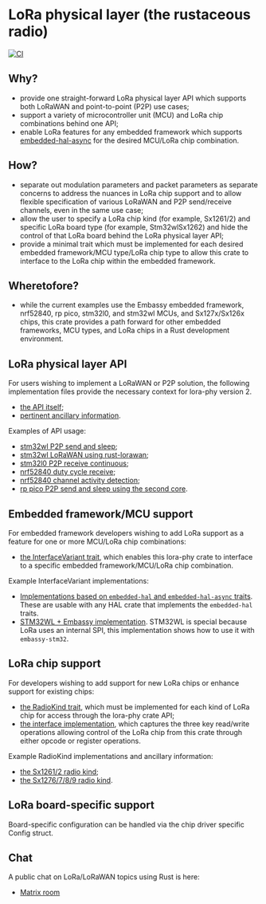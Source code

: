 # LoRa physical layer (the rustaceous radio)

[![CI](https://github.com/lora-rs/lora-rs/actions/workflows/rust.yml/badge.svg)](https://github.com/lora-rs/lora-rs/actions/workflows/rust.yml)

## Why?

- provide one straight-forward LoRa physical layer API which supports both LoRaWAN and point-to-point (P2P) use cases;
- support a variety of microcontroller unit (MCU) and LoRa chip combinations behind one API;
- enable LoRa features for any embedded framework which supports <a href="https://github.com/rust-embedded/embedded-hal/tree/master/embedded-hal-async/src/">embedded-hal-async</a> for the desired MCU/LoRa chip combination.

## How?

- separate out modulation parameters and packet parameters as separate concerns to address the nuances in LoRa chip support and to allow flexible specification of various LoRaWAN and P2P send/receive channels, even in the same use case;
- allow the user to specify a LoRa chip kind (for example, Sx1261/2) and specific LoRa board type (for example, Stm32wlSx1262) and hide the control of that LoRa board behind the LoRa physical layer API;
- provide a minimal trait which must be implemented for each desired embedded framework/MCU type/LoRa chip type to allow this crate to interface to the LoRa chip within the embedded framework.

## Wheretofore?

- while the current examples use the Embassy embedded framework, nrf52840, rp pico, stm32l0, and stm32wl MCUs, and Sx127x/Sx126x chips, this crate provides a path forward for other embedded frameworks, MCU types, and LoRa chips in a Rust development environment.

## LoRa physical layer API

For users wishing to implement a LoRaWAN or P2P solution, the following implementation files provide the necessary context for lora-phy version 2.

- <a href="https://github.com/lora-rs/lora-rs/blob/main/lora-phy/src/lib.rs">the API itself</a>;
- <a href="https://github.com/lora-rs/lora-rs/blob/main/lora-phy/src/mod_params.rs">pertinent ancillary information</a>.

Examples of API usage:

- <a href="https://github.com/lora-rs/lora-rs/blob/main/examples/stm32wl/src/bin/lora_p2p_send.rs">stm32wl P2P send and sleep</a>;
- <a href="https://github.com/lora-rs/lora-rs/blob/main/examples/stm32wl/src/bin/lora_lorawan.rs">stm32wl LoRaWAN using rust-lorawan</a>;
- <a href="https://github.com/lora-rs/lora-rs/blob/main/examples/stm32l0/src/bin/lora_p2p_receive.rs">stm32l0 P2P receive continuous</a>;
- <a href="https://github.com/lora-rs/lora-rs/blob/main/examples/nrf52840/src/bin/lora_p2p_receive_duty_cycle.rs">nrf52840 duty cycle receive</a>;
- <a href="https://github.com/lora-rs/lora-rs/blob/main/examples/nrf52840/src/bin/lora_cad.rs">nrf52840 channel activity detection</a>;
- <a href="https://github.com/lora-rs/lora-rs/blob/main/examples/rp/src/bin/lora_p2p_send_multicore.rs">rp pico P2P send and sleep using the second core</a>.

## Embedded framework/MCU support

For embedded framework developers wishing to add LoRa support as a feature for one or more MCU/LoRa chip combinations:

- <a href="https://github.com/lora-rs/lora-rs/blob/main/lora-phy/src/mod_traits.rs">the InterfaceVariant trait</a>, which enables this lora-phy crate to interface to a specific embedded framework/MCU/LoRa chip combination.

Example InterfaceVariant implementations:

- <a href="https://github.com/lora-rs/lora-rs/blob/main/lora-phy/src/iv.rs">Implementations based on `embedded-hal` and `embedded-hal-async` traits</a>. These are usable with any HAL crate that implements the `embedded-hal` traits.
- <a href="https://github.com/lora-rs/lora-rs/blob/main/examples/stm32wl/src/iv.rs">STM32WL + Embassy implementation</a>. STM32WL is special because LoRa uses an internal SPI, this implementation shows how to use it with `embassy-stm32`.

## LoRa chip support

For developers wishing to add support for new LoRa chips or enhance support for existing chips:

- <a href="https://github.com/lora-rs/lora-rs/blob/main/lora-phy/src/mod_traits.rs">the RadioKind trait</a>, which must be implemented for each kind of LoRa chip for access through the lora-phy crate API;
- <a href="https://github.com/lora-rs/lora-rs/blob/main/lora-phy/src/interface.rs">the interface implementation</a>, which captures the three key read/write operations allowing control of the LoRa chip from this crate through either opcode or register operations.

Example RadioKind implementations and ancillary information:

- <a href="https://github.com/lora-rs/lora-rs/blob/main/lora-phy/src/sx1261_2">the Sx1261/2 radio kind</a>;
- <a href="https://github.com/lora-rs/lora-rs/blob/main/lora-phy/src/sx1276_7_8_9">the Sx1276/7/8/9 radio kind</a>.

## LoRa board-specific support

Board-specific configuration can be handled via the chip driver specific Config struct.

## Chat

A public chat on LoRa/LoRaWAN topics using Rust is here:

- <a href="https://matrix.to/#/#public-lora-wan-rs:matrix.org">Matrix room</a>
